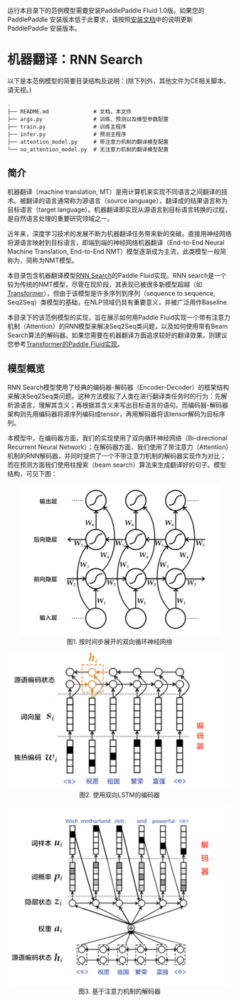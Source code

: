 运行本目录下的范例模型需要安装PaddlePaddle Fluid 1.0版。如果您的 PaddlePaddle 安装版本低于此要求，请按照[安装文档](http://www.paddlepaddle.org/docs/develop/documentation/zh/build_and_install/pip_install_cn.html)中的说明更新 PaddlePaddle 安装版本。

# 机器翻译：RNN Search

以下是本范例模型的简要目录结构及说明：(除下列外，其他文件为CE相关脚本，请无视。)

```text
.
├── README.md              # 文档，本文件
├── args.py                # 训练、预测以及模型参数配置
├── train.py               # 训练主程序
├── infer.py               # 预测主程序
├── attention_model.py     # 带注意力机制的翻译模型配置
└── no_attention_model.py  # 无注意力机制的翻译模型配置
```

## 简介
机器翻译（machine translation, MT）是用计算机来实现不同语言之间翻译的技术。被翻译的语言通常称为源语言（source language），翻译成的结果语言称为目标语言（target language）。机器翻译即实现从源语言到目标语言转换的过程，是自然语言处理的重要研究领域之一。

近年来，深度学习技术的发展不断为机器翻译任务带来新的突破。直接用神经网络将源语言映射到目标语言，即端到端的神经网络机器翻译（End-to-End Neural Machine Translation, End-to-End NMT）模型逐渐成为主流，此类模型一般简称为，简称为NMT模型。

本目录包含机器翻译模型[RNN Search](https://arxiv.org/pdf/1409.0473.pdf)的Paddle Fluid实现。RNN search是一个较为传统的NMT模型，尽管在现阶段，其表现已被很多新模型超越（如[Transformer](https://arxiv.org/abs/1706.03762)），但由于该模型是许多序列到序列（sequence to sequence, Seq2Seq）类模型的基础，在NLP领域仍具有重要意义，并被广泛用作Baseline. 

本目录下的该范例模型的实现，旨在展示如何用Paddle Fluid实现一个带有注意力机制（Attention）的RNN模型来解决Seq2Seq类问题，以及如何使用带有Beam Search算法的解码器。如果您需要在机器翻译方面追求较好的翻译效果，则建议您参考[Transformer的Paddle Fluid实现](https://github.com/PaddlePaddle/models/tree/develop/fluid/neural_machine_translation/transformer)。

## 模型概览
RNN Search模型使用了经典的编码器-解码器（Encoder-Decoder）的框架结构来解决Seq2Seq类问题。这种方法模拟了人类在进行翻译类任务时的行为：先解析源语言，理解其含义；再根据其含义来写出目标语言的语句。而编码器-解码器架构则先用编码器将源序列编码成tensor，再用解码器将该tensor解码为目标序列。

本模型中，在编码器方面，我们的实现使用了双向循环神经网络（Bi-directional Recurrent Neural Network）；在解码器方面，我们使用了带注意力（Attention）机制的RNN解码器，并同时提供了一个不带注意力机制的解码器实现作为对比；而在预测方面我们使用柱搜索（beam search）算法来生成翻译好的句子。模型结构，可见下图：

<p align="center">
<img src="images/bi_rnn.png" width=450><br/>
图1. 按时间步展开的双向循环神经网络
</p>

<p align="center">
<img src="images/encoder_attention.png" width=500><br/>
图2. 使用双向LSTM的编码器
</p>

<p align="center">
<img src="images/decoder_attention.png" width=500><br/>
图3. 基于注意力机制的解码器
</p>

